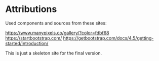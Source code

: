 # Attributions
Used components and sources from these sites:

https://www.manypixels.co/gallery/?color=fdbf68
https://startbootstrap.com/
https://getbootstrap.com/docs/4.5/getting-started/introduction/

This is just a skeleton site for the final version.
